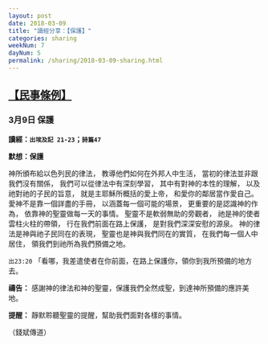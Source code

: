 ```yaml
---
layout: post
date: 2018-03-09
title: "讀經分享：【保護】"
categories: sharing
weekNum: 7
dayNum: 5
permalink: /sharing/2018-03-09-sharing.html
---
```


## [【民事條例】](/daily/wk7-day5-daily.html)

### 3月9日 保護

**讀經：`出埃及記 21-23`；`詩篇47`**

**默想：保護**

神所頒布給以色列民的律法，
教導他們如何在外邦人中生活，
當初的律法並非跟我們沒有關係，
我們可以從律法中有深刻學習，
其中有對神的本性的理解，
以及祂對祂的子民的旨意，
就是主耶穌所概括的愛上帝，
和愛你的鄰居當作愛自己。
愛神不是靠一個詳盡的手冊，
以涵蓋每一個可能的場景，
更重要的是認識神的作為，
依靠神的聖靈做每一天的事情。
聖靈不是軟弱無助的旁觀者，
祂是神的使者雲柱火柱的帶領，
行在我們前面在路上保護，
是對我們深深安慰的源泉。
神的律法是神與祂子民同在的表現，
聖靈也是神與我們同在的實質，
在我們每一個人中居住，
領我們到祂所為我們預備之地。

`出23:20` 「看哪，我差遣使者在你前面，在路上保護你，領你到我所預備的地方去。

**禱告：** 
感謝神的律法和神的聖靈，保護我們全然成聖，到達神所預備的應許美地。

**提醒：** 
靜默聆聽聖靈的提醒，幫助我們面對各樣的事情。

（錢斌傳道）
